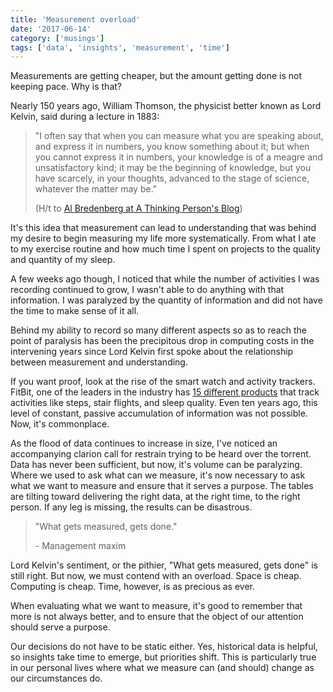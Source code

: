 ```yaml
---
title: 'Measurement overload'
date: '2017-06-14'
category: ['musings']
tags: ['data', 'insights', 'measurement', 'time']
---
```


Measurements are getting cheaper, but the amount getting done is not keeping pace. Why is that?

Nearly 150 years ago, William Thomson, the physicist better known as Lord Kelvin, said during a lecture in 1883: 

> "I often say that when you can measure what you are speaking about, and express it in numbers, you know something about it; but when you cannot express it in numbers, your knowledge is of a meagre and unsatisfactory kind; it may be the beginning of knowledge, but you have scarcely, in your thoughts, advanced to the stage of science, whatever the matter may be." 
> 
> (H/t to [Al Bredenberg at A Thinking Person's Blog](https://athinkingperson.com/2012/12/02/who-said-what-gets-measured-gets-managed/))

It's this idea that measurement can lead to understanding that was behind my desire to begin measuring my life more systematically. From what I ate to my exercise routine and how much time I spent on projects to the quality and quantity of my sleep.

A few weeks ago though, I noticed that while the number of activities I was recording continued to grow, I wasn't able to do anything with that information. I was paralyzed by the quantity of information and did not have the time to make sense of it all.

Behind my ability to record so many different aspects so as to reach the point of paralysis has been the precipitous drop in computing costs in the intervening years since Lord Kelvin first spoke about the relationship between measurement and understanding.

If you want proof, look at the rise of the smart watch and activity trackers. FitBit, one of the leaders in the industry has [15 different products](https://en.wikipedia.org/wiki/List_of_Fitbit_products) that track activities like steps, stair flights, and sleep quality. Even ten years ago, this level of constant, passive accumulation of information was not possible. Now, it's commonplace.

As the flood of data continues to increase in size, I've noticed an accompanying clarion call for restrain trying to be heard over the torrent. Data has never been sufficient, but now, it's volume can be paralyzing. Where we used to ask what can we measure, it's now necessary to ask what we want to measure and ensure that it serves a purpose. The tables are tilting toward delivering the right data, at the right time, to the right person. If any leg is missing, the results can be disastrous. 

> "What gets measured, gets done." 
> 
> \- Management maxim

Lord Kelvin's sentiment, or the pithier, "What gets measured, gets done" is still right. But now, we must contend with an overload. Space is cheap. Computing is cheap. Time, however, is as precious as ever.

When evaluating what we want to measure, it's good to remember that more is not always better, and to ensure that the object of our attention should serve a purpose.

Our decisions do not have to be static either. Yes, historical data is helpful, so insights take time to emerge, but priorities shift. This is particularly true in our personal lives where what we measure can (and should) change as our circumstances do.